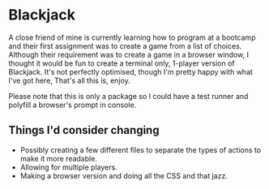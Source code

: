 # Blackjack

A close friend of mine is currently learning how to program at a bootcamp and their first assignment was to create a game from a list of choices. Although their requirement was to create a game in a browser window, I thought it would be fun to create a terminal only, 1-player version of Blackjack. It's not perfectly optimised, though I'm pretty happy with what I've got here, That's all this is, enjoy.

Please note that this is only a package so I could have a test runner and polyfill a browser's prompt in console.

## Things I'd consider changing

- Possibly creating a few different files to separate the types of actions to make it more readable.
- Allowing for multiple players.
- Making a browser version and doing all the CSS and that jazz.
